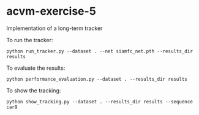 # acvm-exercise-5
Implementation of a long-term tracker

To run the tracker:

`python run_tracker.py --dataset . --net siamfc_net.pth --results_dir results`

To evaluate the results:

`python performance_evaluation.py --dataset . --results_dir results`

To show the tracking:

`python show_tracking.py --dataset . --results_dir results --sequence car9`